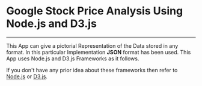 # Google Stock Price Analysis Using Node.js and D3.js
---
This App can give a pictorial Representation of the Data stored in any format. In this particular Implementation **JSON** format has been used. This App uses Node.js and D3.js Frameworks as it follows.

If you don't have any prior idea about these frameworks then refer to [Node.js](https://nodejs.org/en/) or [D3.js](https://d3js.org/).
